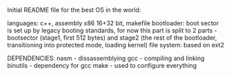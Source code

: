 Initial README file for the best OS in the world:

languages: c++, assembly x86 16+32 bit, makefile
bootloader: boot sector is set up by legacy booting standards, for now this part is split to 2 parts - bootsector (stage1, first 512 bytes) and stage2 (the rest of the bootloader, transitioning into protected mode, loading kernel)
file system: based on ext2

DEPENDENCIES:
nasm - dissassemblying
gcc - compiling and linking
binutils - dependency for gcc
make - used to configure everything
